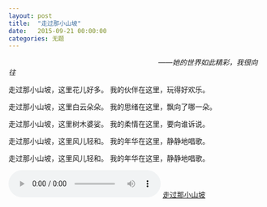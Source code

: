 ```yaml
---
layout: post
title:  "走过那小山坡"
date:   2015-09-21 00:00:00
categories: 无题
---
```


&nbsp;&nbsp;&nbsp;&nbsp;&nbsp;&nbsp;&nbsp;&nbsp;&nbsp;&nbsp;&nbsp;&nbsp;&nbsp;&nbsp;
&nbsp;&nbsp;&nbsp;&nbsp;&nbsp;&nbsp;&nbsp;&nbsp;&nbsp;&nbsp;&nbsp;&nbsp;&nbsp;&nbsp;
&nbsp;&nbsp;&nbsp;&nbsp;&nbsp;&nbsp;&nbsp;&nbsp;&nbsp;&nbsp;&nbsp;&nbsp;&nbsp;&nbsp;
&nbsp;&nbsp;&nbsp;&nbsp;&nbsp;&nbsp;&nbsp;&nbsp;&nbsp;&nbsp;&nbsp;&nbsp;&nbsp;&nbsp;
&nbsp;&nbsp;&nbsp;&nbsp;&nbsp;&nbsp;&nbsp;&nbsp;&nbsp;&nbsp;&nbsp;&nbsp;&nbsp;&nbsp;
<i>——她的世界如此精彩，我很向往</i>


走过那小山坡，这里花儿好多。
我的伙伴在这里，玩得好欢乐。

走过那小山坡，这里白云朵朵。
我的思绪在这里，飘向了哪一朵。

走过那小山坡，这里树木婆娑。
我的柔情在这里，要向谁诉说。

走过那小山坡，这里风儿轻和。
我的年华在这里，静静地唱歌。

走过那小山坡，这里风儿轻和。
我的年华在这里，静静地唱歌。

![](/image/2015-09-21-tttttttt/voice.mp3)
[走过那小山坡]()
